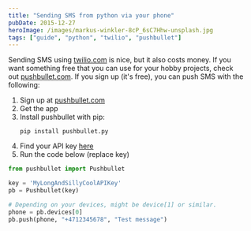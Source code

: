 ```yaml
---
title: "Sending SMS from python via your phone"
pubDate: 2015-12-27
heroImage: /images/markus-winkler-8cP_6sC7Hhw-unsplash.jpg
tags: ["guide", "python", "twilio", "pushbullet"]
---
```


Sending SMS using [twilio.com](http://twilio.com) is nice, but it also costs money. If you want something free that you can use for your hobby projects, check out [pushbullet.com](https://www.pushbullet.com/). If you sign up (it's free), you can push SMS with the following:

1.  Sign up at [pushbullet.com](https://www.pushbullet.com)
2.  Get the app
3.  Install pushbullet with pip:
    ```
    pip install pushbullet.py
    ```
4.  Find your API key [here](https://www.pushbullet.com/#settings/account)
5.  Run the code below (replace key)

```python
from pushbullet import Pushbullet

key = 'MyLongAndSillyCoolAPIKey'
pb = Pushbullet(key)

# Depending on your devices, might be device[1] or similar.
phone = pb.devices[0]
pb.push(phone, "+4712345678", "Test message")
```
